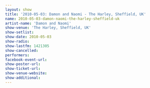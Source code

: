 ```yaml
---
layout: show
title: '2010-05-03: Damon and Naomi - The Harley, Sheffield, UK'
name: 2010-05-03-damon-naomi-the-harley-sheffield-uk
artist-name: 'Damon and Naomi'
show-venue: 'The Harley, Sheffield, UK'
show-setlist: 
show-date: 2010-05-03
show-radio: 
show-lastfm: 1421305
show-cancelled: 
performers: 
facebook-event-url: 
show-poster-url: 
show-ticket-url: 
show-venue-website: 
show-additional: 
---
```


